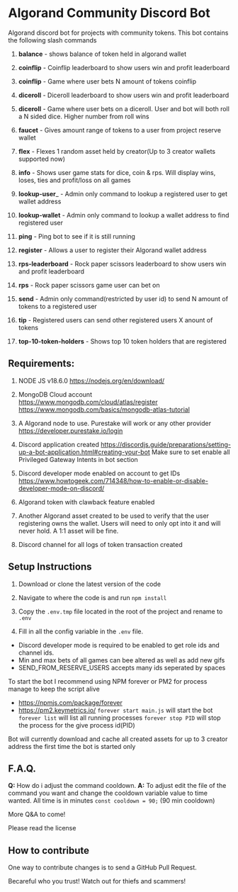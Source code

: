 Algorand Community Discord Bot
==============================

Algorand discord bot for projects with community tokens. This bot contains the following slash commands

1) __balance__ - shows balance of token held in algorand wallet

2) __coinflip__ - Coinflip leaderboard to show users win and profit leaderboard 

3) __coinflip__ - Game where user bets N amount of tokens coinflip

4) __diceroll__ - Diceroll leaderboard to show users win and profit leaderboard 

5) __diceroll__ - Game where user bets on a diceroll. User and bot will both roll a N sided dice. Higher number from roll wins

6) __faucet__ - Gives amount range of tokens to a user from project reserve wallet

7) __flex__ - Flexes 1 random asset held by creator(Up to 3 creator wallets supported now)

8) __info__ - Shows user game stats for dice, coin & rps. Will display wins, loses, ties and profit/loss on all games

9) __lookup-user___ - Admin only command to lookup a registered user to get wallet address

10) __lookup-wallet__ - Admin only command to lookup a wallet address to find registered user

11) __ping__ - Ping bot to see if it is still running

12) __register__ - Allows a user to register their Algorand wallet address

13) __rps-leaderboard__ - Rock paper scissors leaderboard to show users win and profit leaderboard

14) __rps__ - Rock paper scissors game user can bet on

15) __send__ - Admin only command(restricted by user id) to send N amount of tokens to a registered user

16) __tip__ - Registered users can send other registered users X anount of tokens

17) __top-10-token-holders__ - Shows top 10 token holders that are registered 

Requirements:
------------

1) NODE JS v18.6.0
    https://nodejs.org/en/download/

2) MongoDB Cloud account
    https://www.mongodb.com/cloud/atlas/register
    https://www.mongodb.com/basics/mongodb-atlas-tutorial

3) A Algorand node to use. Purestake will work or any other provider
    https://developer.purestake.io/login

4) Discord application created
    https://discordjs.guide/preparations/setting-up-a-bot-application.html#creating-your-bot
    Make sure to set enable all Privileged Gateway Intents in bot section
    
5) Discord developer mode enabled on account to get IDs
    https://www.howtogeek.com/714348/how-to-enable-or-disable-developer-mode-on-discord/

6) Algorand token with clawback feature enabled

7) Another Algorand asset created to be used to verify that the user registering owns the wallet. Users will need to only opt into it and will never hold. A 1:1 asset will be fine.

8) Discord channel for all logs of token transaction created

Setup Instructions
------------------

1) Download or clone the latest version of the code

2) Navigate to where the code is and run `npm install`

3) Copy the `.env.tmp` file located in the root of the project and rename to `.env`

4) Fill in all the config variable in the `.env` file.
- Discord developer mode is required to be enabled to get role ids and channel ids.
- Min and max bets of all games can bee altered as well as add new gifs
- SEND_FROM_RESERVE_USERS accepts many ids seperated by spaces

To start the bot I recommend using NPM forever or PM2 for process manage to keep the script alive
- https://npmjs.com/package/forever
- https://pm2.keymetrics.io/
`forever start main.js` will start the bot
`forever list` will list all running processes
`forever stop PID` will stop the process for the give process id(PID)

Bot will currently download and cache all created assets for up to 3 creator address the first time the bot is started only

F.A.Q.
------

__Q:__ How do i adjust the command cooldown.
__A:__ To adjust edit the file of the command you want and change the cooldown variable value to time wanted. All time is in minutes `const cooldown = 90;` (90 min cooldown)

More Q&A to come!

Please read the license

How to contribute
-----------------
One way to contribute changes is to send a GitHub Pull Request.













Becareful who you trust! Watch out for thiefs and scammers!

